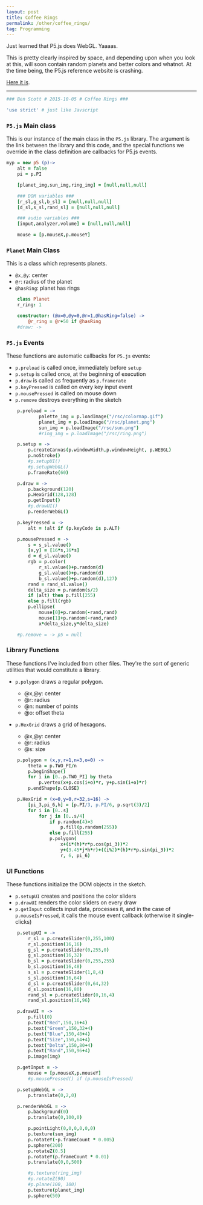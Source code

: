 ```yaml
---
layout: post
title: Coffee Rings
permalink: /other/coffee_rings/
tag: Programming
---
```


Just learned that P5.js does WebGL. Yaaaas.

This is pretty clearly inspired by space, and depending upon when you look at this, will soon contain random planets and better colors and whatnot. At the time being, the P5.js reference website is crashing.

[Here it is](/other/rings_coffee/).

---

```coffee
### Ben Scott # 2015-10-05 # Coffee Rings ###

'use strict' # just like Javscript
```


### `P5.js` Main class ###

This is our instance of the main class in the `P5.js` library.
The argument is the link between the library and this code, and
the special functions we override in the class definition are
callbacks for P5.js events.


```coffee
myp = new p5 (p)->
    alt = false
    pi = p.PI

    [planet_img,sun_img,ring_img] = [null,null,null]

    ### DOM variables ###
    [r_sl,g_sl,b_sl] = [null,null,null]
    [d_sl,s_sl,rand_sl] = [null,null,null]

    ### audio variables ###
    [input,analyzer,volume] = [null,null,null]

    mouse = [p.mouseX,p.mouseY]
```

### `Planet` Main Class ###
This is a class which represents planets.
- `@x,@y`: center
- `@r`: radius of the planet
- `@hasRing`: planet has rings

```coffee
    class Planet
    r_ring: 1

    constructor: (@x=0,@y=0,@r=1,@hasRing=false) ->
        @r_ring = @r+50 if @hasRing
    #draw: ->
```


### `P5.js` Events ###

These functions are automatic callbacks for `P5.js` events:
- `p.preload` is called once, immediately before `setup`
- `p.setup` is called once, at the beginning of execution
- `p.draw` is called as frequently as `p.framerate`
- `p.keyPressed` is called on every key input event
- `p.mousePressed` is called on mouse down
- `p.remove` destroys everything in the sketch


```coffee
    p.preload = ->
            palette_img = p.loadImage("/rsc/colormap.gif")
            planet_img = p.loadImage("/rsc/planet.png")
            sun_img = p.loadImage("/rsc/sun.png")
            #ring_img = p.loadImage("/rsc/ring.png")

    p.setup = ->
        p.createCanvas(p.windowWidth,p.windowHeight, p.WEBGL)
        p.noStroke()
        #p.setupUI()
        #p.setupWebGL()
        p.frameRate(60)

    p.draw = ->
        p.background(120)
        p.HexGrid(128,128)
        p.getInput()
        #p.drawUI()
        p.renderWebGL()

    p.keyPressed = ->
        alt = !alt if (p.keyCode is p.ALT)

    p.mousePressed = ->
        s = s_sl.value()
        [x,y] = [16*s,16*s]
        d = d_sl.value()
        rgb = p.color(
            r_sl.value()+p.random(d)
            g_sl.value()+p.random(d)
            b_sl.value()+p.random(d),127)
        rand = rand_sl.value()
        delta_size = p.random(s/2)
        if (alt) then p.fill(255)
        else p.fill(rgb)
        p.ellipse(
            mouse[0]+p.random(-rand,rand)
            mouse[1]+p.random(-rand,rand)
            x*delta_size,y*delta_size)

    #p.remove = -> p5 = null
```


### Library Functions ###

These functions I've included from other files. They're the
sort of generic utilities that would constitute a library.

- `p.polygon` draws a regular polygon.
  - @x,@y: center
  - @r: radius
  - @n: number of points
  - @o: offset theta

- `p.HexGrid` draws a grid of hexagons.
  - @x,@y: center
  - @r: radius
  - @s: size


```coffee
    p.polygon = (x,y,r=1,n=3,o=0) ->
        theta = p.TWO_PI/n
        p.beginShape()
        for i in [0..p.TWO_PI] by theta
            p.vertex(x+p.cos(i+o)*r, y+p.sin(i+o)*r)
        p.endShape(p.CLOSE)

    p.HexGrid = (x=0,y=0,r=32,s=16) ->
        [pi_3,pi_6,h] = [p.PI/3, p.PI/6, p.sqrt(3)/2]
        for i in [0..s]
            for j in [0..s/4]
                if p.random(4)>3
                    p.fill(p.random(255))
                else p.fill(255)
                p.polygon(
                    x+(i*(h)*r*p.cos(pi_3))*2
                    y+(3.45*j*h*r)+((i%2)*(h)*r*p.sin(pi_3))*2
                    r, 6, pi_6)
```


### UI Functions ###

These functions initialize the DOM objects in the sketch.
- `p.setupUI` creates and positions the color sliders
- `p.drawUI` renders the color sliders on every draw
- `p.getInput` collects input data, processes it, and in
    the case of `p.mouseIsPressed`, it calls the mouse
    event callback (otherwise it single-clicks)


```coffee
    p.setupUI = ->
        r_sl = p.createSlider(0,255,100)
        r_sl.position(16,16)
        g_sl = p.createSlider(0,255,0)
        g_sl.position(16,32)
        b_sl = p.createSlider(0,255,255)
        b_sl.position(16,48)
        s_sl = p.createSlider(1,8,4)
        s_sl.position(16,64)
        d_sl = p.createSlider(0,64,32)
        d_sl.position(16,80)
        rand_sl = p.createSlider(0,16,4)
        rand_sl.position(16,96)

    p.drawUI = ->
        p.fill(0)
        p.text("Red",150,16+4)
        p.text("Green",150,32+4)
        p.text("Blue",150,48+4)
        p.text("Size",150,64+4)
        p.text("Delta",150,80+4)
        p.text("Rand",150,96+4)
        p.image(img)

    p.getInput = ->
        mouse = [p.mouseX,p.mouseY]
        #p.mousePressed() if (p.mouseIsPressed)

    p.setupWebGL = ->
        p.translate(0,2,0)

    p.renderWebGL = ->
        p.background(0)
        p.translate(0,100,0)

        p.pointLight(0,0,0,0,0,0)
        p.texture(sun_img)
        p.rotateY(-p.frameCount * 0.005)
        p.sphere(200)
        p.rotateZ(0.5)
        p.rotateY(p.frameCount * 0.01)
        p.translate(0,0,500)

        #p.texture(ring_img)
        #p.rotateZ(90)
        #p.plane(100, 100)
        p.texture(planet_img)
        p.sphere(50)
```







